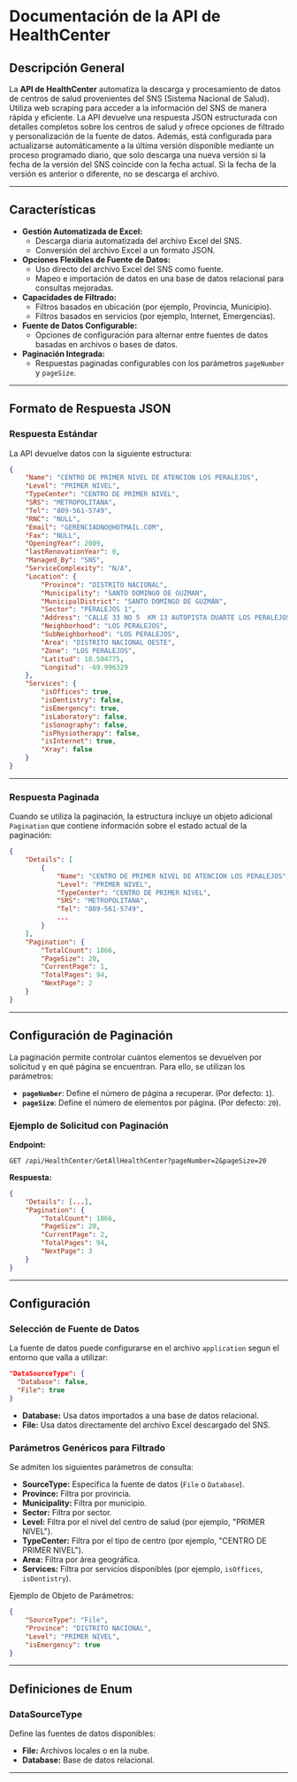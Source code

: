 # Documentación de la API de HealthCenter

## Descripción General
La **API de HealthCenter** automatiza la descarga y procesamiento de datos de centros de salud provenientes del SNS (Sistema Nacional de Salud). Utiliza web scraping para acceder a la información del SNS de manera rápida y eficiente. La API devuelve una respuesta JSON estructurada con detalles completos sobre los centros de salud y ofrece opciones de filtrado y personalización de la fuente de datos. Además, está configurada para actualizarse automáticamente a la última versión disponible mediante un proceso programado diario, que solo descarga una nueva versión si la fecha de la versión del SNS coincide con la fecha actual. Si la fecha de la versión es anterior o diferente, no se descarga el archivo.

---

## Características
- **Gestión Automatizada de Excel:**
  - Descarga diaria automatizada del archivo Excel del SNS.
  - Conversión del archivo Excel a un formato JSON.
- **Opciones Flexibles de Fuente de Datos:**
  - Uso directo del archivo Excel del SNS como fuente.
  - Mapeo e importación de datos en una base de datos relacional para consultas mejoradas.
- **Capacidades de Filtrado:**
  - Filtros basados en ubicación (por ejemplo, Provincia, Municipio).
  - Filtros basados en servicios (por ejemplo, Internet, Emergencias).
- **Fuente de Datos Configurable:**
  - Opciones de configuración para alternar entre fuentes de datos basadas en archivos o bases de datos.
- **Paginación Integrada:**
  - Respuestas paginadas configurables con los parámetros `pageNumber` y `pageSize`.

---

## Formato de Respuesta JSON
### Respuesta Estándar
La API devuelve datos con la siguiente estructura:

```json
{
    "Name": "CENTRO DE PRIMER NIVEL DE ATENCION LOS PERALEJOS",
    "Level": "PRIMER NIVEL",
    "TypeCenter": "CENTRO DE PRIMER NIVEL",
    "SRS": "METROPOLITANA",
    "Tel": "809-561-5749",
    "RNC": "NULL",
    "Email": "GERENCIADNO@HOTMAIL.COM",
    "Fax": "NULL",
    "OpeningYear": 2009,
    "lastRenovationYear": 0,
    "Managed_By": "SNS",
    "ServiceComplexity": "N/A",
    "Location": {
        "Province": "DISTRITO NACIONAL",
        "Municipality": "SANTO DOMINGO DE GUZMAN",
        "MunicipalDistrict": "SANTO DOMINGO DE GUZMÁN",
        "Sector": "PERALEJOS 1",
        "Address": "CALLE 33 NO 5  KM 13 AUTOPISTA DUARTE LOS PERALEJOS",
        "Neighborhood": "LOS PERALEJOS",
        "SubNeighborhood": "LOS PERALEJOS",
        "Area": "DISTRITO NACIONAL OESTE",
        "Zone": "LOS PERALEJOS",
        "Latitud": 18.504775,
        "Longitud": -69.996329
    },
    "Services": {
        "isOffices": true,
        "isDentistry": false,
        "isEmergency": true,
        "isLaboratory": false,
        "isSonography": false,
        "isPhysiotherapy": false,
        "isInternet": true,
        "Xray": false
    }
}
```

---

### Respuesta Paginada
Cuando se utiliza la paginación, la estructura incluye un objeto adicional `Pagination` que contiene información sobre el estado actual de la paginación:

```json
{
    "Details": [
        {
            "Name": "CENTRO DE PRIMER NIVEL DE ATENCION LOS PERALEJOS",
            "Level": "PRIMER NIVEL",
            "TypeCenter": "CENTRO DE PRIMER NIVEL",
            "SRS": "METROPOLITANA",
            "Tel": "809-561-5749",
            ...
        }
    ],
    "Pagination": {
        "TotalCount": 1866,
        "PageSize": 20,
        "CurrentPage": 1,
        "TotalPages": 94,
        "NextPage": 2
    }
}
```

---

## Configuración de Paginación
La paginación permite controlar cuántos elementos se devuelven por solicitud y en qué página se encuentran. Para ello, se utilizan los parámetros:
- **`pageNumber`**: Define el número de página a recuperar. (Por defecto: `1`).
- **`pageSize`**: Define el número de elementos por página. (Por defecto: `20`).

### Ejemplo de Solicitud con Paginación
**Endpoint:**
```
GET /api/HealthCenter/GetAllHealthCenter?pageNumber=2&pageSize=20
```

**Respuesta:**
```json
{
    "Details": [...],
    "Pagination": {
        "TotalCount": 1866,
        "PageSize": 20,
        "CurrentPage": 2,
        "TotalPages": 94,
        "NextPage": 3
    }
}
```

---


## Configuración
### Selección de Fuente de Datos
La fuente de datos puede configurarse en el archivo `application` segun el entorno que valla a utilizar:
```json
"DataSourceType": {
  "Database": false,
  "File": true
}
```
- **Database:** Usa datos importados a una base de datos relacional.
- **File:** Usa datos directamente del archivo Excel descargado del SNS.

### Parámetros Genéricos para Filtrado
Se admiten los siguientes parámetros de consulta:
- **SourceType:** Especifica la fuente de datos (`File` o `Database`).
- **Province:** Filtra por provincia.
- **Municipality:** Filtra por municipio.
- **Sector:** Filtra por sector.
- **Level:** Filtra por el nivel del centro de salud (por ejemplo, "PRIMER NIVEL").
- **TypeCenter:** Filtra por el tipo de centro (por ejemplo, "CENTRO DE PRIMER NIVEL").
- **Area:** Filtra por área geográfica.
- **Services:** Filtra por servicios disponibles (por ejemplo, `isOffices`, `isDentistry`).

Ejemplo de Objeto de Parámetros:
```json
{
    "SourceType": "File",
    "Province": "DISTRITO NACIONAL",
    "Level": "PRIMER NIVEL",
    "isEmergency": true
}
```

---

## Definiciones de Enum
### DataSourceType
Define las fuentes de datos disponibles:
- **File:** Archivos locales o en la nube.
- **Database:** Base de datos relacional.

---
